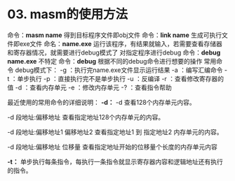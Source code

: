 # 03. masm的使用方法

命令：**masm name**
得到目标程序文件即obj文件
命令：**link name**
生成可执行文件即exe文件
命名：**name.exe**
运行该程序，有结果就输入，若需要查看存储器和寄存器情况，就需要进行debug模式了
对指定程序进行debug
命令：**debug name.exe**
不特定
命令：**debug**
根据不同的debug命令进行想要的操作
常用命令 debug模式下：
-g ：执行完name.exe文件显示运行结果
-a ：编写汇编命令
-t ：单步执行
-p ：直接执行完不是单步执行
-u ：反编译
-r ：查看修改寄存器的值
-d ：查看内存单元
-e ：修改内存单元
-? ：查看指令帮助

最近使用的常用命令的详细说明：
**-d：**
-d
查看128个内存单元内容。

-d 段地址:偏移地址
查看指定地址128个内存单元的内容。

-d 段地址:偏移地址1 偏移地址2
查看指定地址1 到 指定地址2 内存单元的内容。

-d 段地址:偏移地址 位移量
查看指定地址开始的位移量个长度的内存单元内容

**-t：**
单步执行每条指令，每执行一条指令就显示寄存器内容和逻辑地址还有执行的指令。
